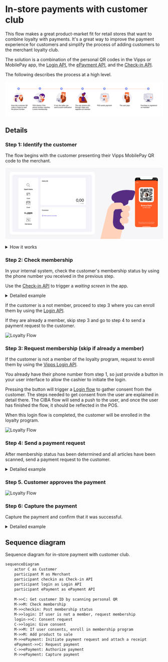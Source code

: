 <!-- START_METADATA
---
title: Vipps MobilePay in-store payments with customer club flow
sidebar_label: In-store payments with customer club
sidebar_position: 30
description: Using Vipps MobilePay in a physical setting with customer club
hide_table_of_contents: false
pagination_next: null
pagination_prev: null
---

import AUTHORIZEPAYMENT from '../_common/_customer_authorizes_epayment.md'

END_METADATA -->

# In-store payments with customer club

This flow makes a great product-market fit for
retail stores that want to combine loyalty with payments.
It's a great way to improve the payment experience for customers and simplify the process
of adding customers to the merchant loyalty club.

The solution is a combination of the personal QR codes in the Vipps or MobilePay app,
the
[Login API](https://developer.vippsmobilepay.com/docs/APIs/login-api),
the
[ePayment API](https://developer.vippsmobilepay.com/docs/APIs/epayment-api),
and the
[Check-in API](https://developer.vippsmobilepay.com/docs/APIs/check-in-api).

The following describes the process at a high level.

![Loyalty Flow](images/POS_flow.png)

## Details

### Step 1: Identify the customer

The flow begins with the customer presenting their Vipps MobilePay QR code to the merchant.

![Loyalty Flow](images/POS_step_1.png)

<details>
<summary>How it works</summary>
<div>

This can happen in two ways:

* Customer-facing scanner - The store will have a permanent customer-facing scanner and customers can scan their QR code at any time.
* Cashier scanner - The QR code is scanned by the cashier using a wired scanner. This could happen while the cashier is scanning wares or immediately before the payment.

The customer's personal QR code contains a URL like this:
`https://qr.vipps.no/28/2/01/031/4791234567?v=1`, where `4791234567` is their phone number in
[MSISDN](https://en.wikipedia.org/wiki/MSISDN) format.

When this QR code is scanned, your POS system will get their phone number.
If you don't have a scanner, you can enter the customer's phone number manually.

</div>
</details>

### Step 2: Check membership

In your internal system, check the customer's membership status by using the phone number you received in the previous step.

Use the [Check-in API](https://developer.vippsmobilepay.com/docs/APIs/check-in-api/) to trigger a *waiting screen* in the app.

<details>
<summary>Detailed example</summary>
<div>

Here is an example HTTP POST:

[`POST:/point-of-sale/v1/loyalty-check-in`](https://developer.vippsmobilepay.com/api/check-in#tag/Loyalty-check-in/operation/initiateLoyaltyCheckIn)

With body:

```json
{
    "phoneNumber": "4791234567",
    "loyaltyProgramName": "Acme loyalty club",
    "isMember": true
}
```

</div>
</details>

If the customer is a not member, proceed to step 3 where you can enroll them by using the
[Login API](https://developer.vippsmobilepay.com/docs/APIs/login-api).

If they are already a member, skip step 3 and go to step 4 to send a payment request to the customer.

![Loyalty Flow](images/POS_step_2.png)

### Step 3: Request membership (skip if already a member)

If the customer is not a member of the loyalty program, request to enroll them by using
the [Vipps Login API](https://developer.vippsmobilepay.com/docs/APIs/login-api).

You already have their phone number from step 1, so just provide a button in
your user interface to allow the cashier to initiate the login.

Pressing the button will trigger a
[Login flow](https://developer.vippsmobilepay.com/docs/APIs/login-api/api-guide/flows/phone-number-ciba-flows)
to gather consent from the customer. The steps needed to get consent from the user are explained in detail there.
The CIBA flow will send a push to the user, and once the user has finished the flow, it should be reflected in the POS.

When this login flow is completed, the customer will be enrolled in the loyalty program.

![Loyalty Flow](images/POS_step_3.png)

### Step 4: Send a payment request

After membership status has been determined and all articles have been scanned, send a payment request to the customer.

<details>
<summary>Detailed example</summary>
<div>

You already have the customer's phone number from step 1, so you don't need to ask for it.
Just provide a button in your user interface to allow the cashier to send the payment request.

Your system can send the payment request by using the
[`createPayment`](https://developer.vippsmobilepay.com/api/epayment#tag/CreatePayments/operation/createPayment)
endpoint.

Set `userFlow` to `PUSH_MESSAGE`. This will send a push directly to the customer who scanned the QR code.
Attach the receipt simultaneously.

Here is an example HTTP POST:

[`POST:/epayment/v1/payments`](https://developer.vippsmobilepay.com/api/epayment#tag/CreatePayments/operation/createPayment)

With body:

```json
{
  "amount": {
    "value": 239900,
    "currency": "NOK"
  },
  "paymentMethod": {
    "type": "WALLET"
  },
  "customer": {
    "phoneNumber": 4791234567
  },
  "receipt":{
    "orderLines": [
      {
        "name": "winter jacket",
        "id": "jacket1234",
        "totalAmount": 239900,
        "totalAmountExcludingTax": 179925,
        "totalTaxAmount": 59975,
        "taxPercentage": 25,
        "discount": 80000
        "unitInfo": {
          "unitPrice": 319900,
          "quantity": "1",
          "quantityUnit": "PCS"
        },
      },
    ],
    "bottomLine": {
      "currency": "NOK",
      "posId": "pos_122"
    },
   "receiptNumber": "0527013501"
  },
  "reference": 2486791679658155992,
  "userFlow": "PUSH_MESSAGE",
  "returnUrl": "http://example.com/redirect?reference=2486791679658155992",
  "paymentDescription": "Winter jacket - blue"
}
```

</div>
</details>

### Step 5. Customer approves the payment

<AUTHORIZEPAYMENT />


![Loyalty Flow](images/POS_step_4.png)

### Step 6: Capture the payment

Capture the payment and confirm that it was successful.

<details>
<summary>Detailed example</summary>
<div>

[`POST:/epayment/v1/payments/{reference}/capture`](/api/epayment/#tag/AdjustPayments/operation/capturePayment)

With body:

```json
{
  "modificationAmount": {
    "value": 239900,
    "currency": "NOK"
  }
}
```

</div>
</details>


## Sequence diagram

Sequence diagram for in-store payment with customer club.

``` mermaid
sequenceDiagram
    actor C as Customer
    participant M as Merchant
    participant checkin as Check-in API
    participant login as Login API
    participant ePayment as ePayment API

    M->>C: Get customer ID by scanning personal QR
    M->>M: Check membership
    M->>checkin: Post membership status
    M->>login: If user is not a member, request membership
    login->>C: Consent request
    C->>login: Give consent
    M->>M: If user consents, enroll in membership program
    M->>M: Add product to sale
    M->>ePayment: Initiate payment request and attach a receipt
    ePayment->>C: Request payment
    C->>ePayment: Authorize payment
    M->>ePayment: Capture payment
```
